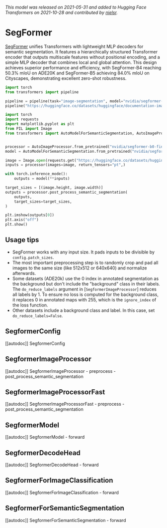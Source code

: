 <!--Copyright 2021 The HuggingFace Team. All rights reserved.

Licensed under the Apache License, Version 2.0 (the "License"); you may not use this file except in compliance with
the License. You may obtain a copy of the License at

http://www.apache.org/licenses/LICENSE-2.0

Unless required by applicable law or agreed to in writing, software distributed under the License is distributed on
an "AS IS" BASIS, WITHOUT WARRANTIES OR CONDITIONS OF ANY KIND, either express or implied. See the License for the
specific language governing permissions and limitations under the License.

⚠️ Note that this file is in Markdown but contain specific syntax for our doc-builder (similar to MDX) that may not be
rendered properly in your Markdown viewer.

-->
*This model was released on 2021-05-31 and added to Hugging Face Transformers on 2021-10-28 and contributed by [nielsr](https://huggingface.co/nielsr).*

# SegFormer

[SegFormer](https://huggingface.co/papers/2105.15203) unifies Transformers with lightweight MLP decoders for semantic segmentation. It features a hierarchically structured Transformer encoder that outputs multiscale features without positional encoding, and a simple MLP decoder that combines local and global attention. This design achieves superior performance and efficiency, with SegFormer-B4 reaching 50.3% mIoU on ADE20K and SegFormer-B5 achieving 84.0% mIoU on Cityscapes, demonstrating excellent zero-shot robustness.

<hfoptions id="usage">
<hfoption id="Pipeline">

```py
import torch
from transformers import pipeline

pipeline = pipeline(task="image-segmentation", model="nvidia/segformer-b0-finetuned-ade-512-512", dtype="auto")
pipeline("https://huggingface.co/datasets/huggingface/documentation-images/resolve/main/pipeline-cat-chonk.jpeg")
```

</hfoption>
<hfoption id="AutoModel">

```py
import torch
import requests
import matplotlib.pyplot as plt
from PIL import Image
from transformers import AutoModelForSemanticSegmentation, AutoImageProcessor


processor = AutoImageProcessor.from_pretrained("nvidia/segformer-b0-finetuned-ade-512-512")
model = AutoModelForSemanticSegmentation.from_pretrained("nvidia/segformer-b0-finetuned-ade-512-512", dtype="auto")

image = Image.open(requests.get("https://huggingface.co/datasets/huggingface/documentation-images/resolve/main/pipeline-cat-chonk.jpeg", stream=True).raw)
inputs = processor(images=image, return_tensors="pt",)

with torch.inference_mode():
    outputs = model(**inputs)

target_sizes = [(image.height, image.width)]
outputs = processor.post_process_semantic_segmentation(
    outputs,
    target_sizes=target_sizes,
)

plt.imshow(outputs[0])
plt.axis("off")
plt.show()
```

</hfoption>
</hfoptions>

## Usage tips

- SegFormer works with any input size. It pads inputs to be divisible by `config.patch_sizes`.
- The most important preprocessing step is to randomly crop and pad all images to the same size (like 512x512 or 640x640) and normalize afterwards.
- Some datasets (ADE20k) use the 0 index in annotated segmentation as the background but don't include the "background" class in their labels. The `do_reduce_labels` argument in [`SegformerImageProcessor`] reduces all labels by 1. To ensure no loss is computed for the background class, it replaces 0 in annotated maps with 255, which is the `ignore_index` of the loss function.
- Other datasets include a background class and label. In this case, set `do_reduce_labels=False`.

## SegformerConfig

[[autodoc]] SegformerConfig

## SegformerImageProcessor

[[autodoc]] SegformerImageProcessor
    - preprocess
    - post_process_semantic_segmentation

## SegformerImageProcessorFast

[[autodoc]] SegformerImageProcessorFast
    - preprocess
    - post_process_semantic_segmentation

## SegformerModel

[[autodoc]] SegformerModel
    - forward

## SegformerDecodeHead

[[autodoc]] SegformerDecodeHead
    - forward

## SegformerForImageClassification

[[autodoc]] SegformerForImageClassification
    - forward

## SegformerForSemanticSegmentation

[[autodoc]] SegformerForSemanticSegmentation
    - forward

